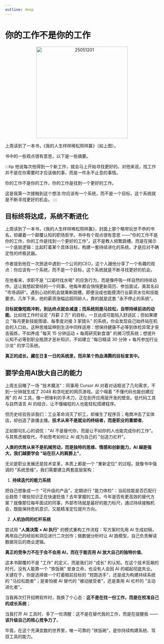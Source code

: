 ```yaml
---
outline: deep
---
```


# 你的工作不是你的工作

<div  align="center">
    <img src="/public/25051201.png" width="300" alt="25051201" align="center" />
</div>

上周读到了一本书，《我的人生样样稀松照样赢》（如上图）。

书中的一些观点很有意思，以下是一些摘要。

:::tip
他说每次他得到一个新工作，就会马上开始寻找更好的。对他来说，找工作并不是在你需要时才应该做的事，而是一件永不止息的事情。

你的工作不是你的工作，你的工作是找到一个更好的工作。

这是我第一次接触到这个想法:你应该有一个系统，而不是一个目标，这个系统就是不断寻找更好的机会。
:::

## 目标终将达成，系统不断进化

上周读到了一本书，《我的人生样样稀松照样赢》，封面上那个略带玩世不恭的书名，却藏着一个颠覆认知的职场哲学。书中有个观点很有意思 ——"你的工作不是你的工作，你的工作是找到一个更好的工作"。这不是教人频繁跳槽，而是在揭示一个底层逻辑：比起盯着某个具体目标，构建一套持续进化的系统，才是应对不确定性的终极武器。

作者提到他在一次旅途中遇到一个公司的CEO，这个人跟他分享了一个有趣的观点：你应该有一个系统，而不是一个目标，这个系统就是不断寻找更好的机会。

在他看来，求职不是 "口渴时找水喝" 的应急行为，而是像呼吸一样自然的持续动作。这让我想起曾经的一个同事，他每年都会悄悄更新简历、参加面试，美其名曰 "市场调研"。遇到心动的机会就果断跳槽，即便没成也能摸清行业薪资水位和技能要求。几年下来，他的薪资涨幅远超同龄人，靠的就是这套 "永不停止的系统"。 

**目标就像短跑冲刺，到达终点就会减速；而系统则是马拉松，自带持续前进的动能**。比如找工作时设定 "月薪 2 万" 的目标，一旦达成可能陷入舒适区；但如果建立 "每月更新技能图谱、每季度对接 3 家猎头" 的系统，你会发现自己始终站在机会的入口处。这种思维延伸到生活中同样适用：想保持健康不必等到体检异常才突击锻炼，不如养成 "每天 15 分钟运动 + 每周研究新食谱" 的微习惯系统；想提升认知不必等到职业瓶颈才恶补知识，不如建立 "每日精读 30 分钟 + 每月参加行业沙龙" 的学习系统。

**真正的成长，藏在日复一日的系统里，而非某个热血沸腾的目标宣言中。**


## 要学会用AI放大自己的能力

上周五目睹了一场 "技术魔法"：同事用 Cursor AI 对着对话框说了几句需求，不到一分钟就生成了 2048 和贪吃蛇的网页游戏。这个喊着 "不懂代码也能创建应用" 的 AI 工具，像一把锋利的手术刀，正在剖开应用层开发的壁垒。低代码工具与自然语言 AI 的结合，让不懂编程的人也能轻松搭建程序。

但历史经验告诉我们：工业革命消灭了织工，却催生了程序员；电商冲击了实体店，却创造了直播主播。**技术从来不是就业的终结者，而是职业的重塑者**。

正如那句扎心的调侃："AI 不是替代你，而是让不如你的人也能完成你的工作"。与其焦虑被取代，不如思考如何让 AI 成为自己的 "创造力杠杆"。

**人类的优势从来不是机械劳动，而是独特的思维、情感和创新能力，AI 越是强大，我们越要学会 "站在巨人的肩膀上"**。

无论是职业发展还是技术变革，本质上都是一个 "重新定位" 的过程。就像书中强调的 "系统思维"，我们需要建立两套底层架构：

1. **持续迭代的能力系统**

把自己想象成一个 "可升级的产品"，定期进行 "能力体检"：当前技能是否匹配行业趋势？哪些知识正在快速贬值？去年掌握的工具，今年是否有更高效的替代方案？就像那位每年面试的同事，外部市场就是最好的能力标尺，通过持续接触机会，既能保持危机意识，又能精准定位提升方向。

2. **人机协同的杠杆系统**

尝试用 "**人类决策 + AI 执行**" 的模式重构工作流程：写方案时先用 AI 生成初稿，再用自己的经验和洞见进行二次创作；做数据分析时让 AI 跑模型，自己负责解读数据背后的商业逻辑。

**真正的竞争力不在于会不会用 AI，而在于能否用 AI 放大自己的独特价值**。

这本书颠覆的不是 "工作" 的定义，而是我们对 "成长" 的认知。在这个技术狂飙的时代，没有人能靠一个 "铁饭碗" 安身立命，也没有人会因 AI 的崛起彻底失业。关键在于，你是选择做一个盯着眼前目标的 "短跑选手"，还是成为构建持续系统的 "马拉松跑者"；是害怕被 AI 替代的 "被动接受者"，还是善用 AI 杠杆的 "主动进化者"。

当我再次打开招聘软件时，我换了个心态：**这不是在找一份工作，而是在校准自己的成长系统**；

当我打开 AI 工具时，多了一份清醒：这不是在替代我的工作，而是在提醒我 —— **该升级自己的核心竞争力了**。

毕竟，在这个充满变数的世界里，唯一可靠的 "铁饭碗"，是你持续构建系统、驾驭工具的能力。
